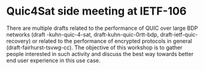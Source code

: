 # Quic4Sat side meeting at IETF-106

There are multiple drafts related to the performance of QUIC over large BDP networks
(draft -kuhn-quic-4-sat, draft-kuhn-quic-0rtt-bdp, draft-ietf-quic-recovery) or related to the performance
of encrypted protocols in general (draft-fairhurst-tsvwg-cc). The objective of this workshop is to gather 
people interested in such activity and discuss the best way towards better end user experience in this use case.
